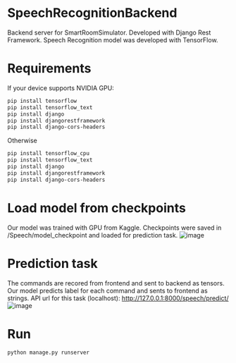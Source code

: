 # SpeechRecognitionBackend

Backend server for SmartRoomSimulator. Developed with Django Rest Framework. Speech Recognition model was developed with TensorFlow.

# Requirements

If your device supports NVIDIA GPU:

```bash
pip install tensorflow
pip install tensorflow_text
pip install django
pip install djangorestframework
pip install django-cors-headers
```
Otherwise

```bash
pip install tensorflow_cpu
pip install tensorflow_text
pip install django
pip install djangorestframework
pip install django-cors-headers
```


# Load model from checkpoints

Our model was trained with GPU from Kaggle. Checkpoints were saved in /Speech/model_checkpoint and loaded for prediction task.
![image](https://user-images.githubusercontent.com/71833423/174621726-8ea5e631-c1e7-452f-bdec-7d0813fe1c7f.png)

# Prediction task

The commands are recored from frontend and sent to backend as tensors. Our model predicts label for each command and sents to frontend as strings. API url for this task (localhost): http://127.0.0.1:8000/speech/predict/
![image](https://user-images.githubusercontent.com/71833423/174623004-ebaeb4ef-4d3d-408b-9b9f-5a032fd86bd2.png)

# Run

```bash
python manage.py runserver
```
